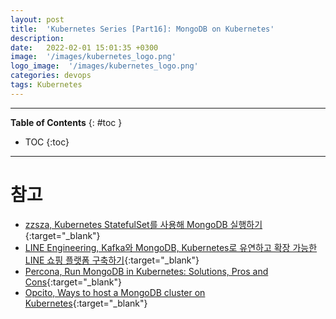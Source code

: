 ```yaml
---
layout: post
title:  'Kubernetes Series [Part16]: MongoDB on Kubernetes'
description: 
date:   2022-02-01 15:01:35 +0300
image:  '/images/kubernetes_logo.png'
logo_image:  '/images/kubernetes_logo.png'
categories: devops
tags: Kubernetes
---
```


---
**Table of Contents**
{: #toc }
*  TOC
{:toc}

---


# 참고

- [zzsza, Kubernetes StatefulSet를 사용해 MongoDB 실행하기](https://zzsza.github.io/development/2019/01/27/kubernetes-statefulset/){:target="_blank"}
- [LINE Engineering, Kafka와 MongoDB, Kubernetes로 유연하고 확장 가능한 LINE 쇼핑 플랫폼 구축하기](https://engineering.linecorp.com/ko/blog/line-shopping-platform-kafka-mongodb-kubernetes/){:target="_blank"}
- [Percona, Run MongoDB in Kubernetes: Solutions, Pros and Cons](https://www.percona.com/blog/run-mongodb-in-kubernetes-solutions-pros-and-cons/){:target="_blank"}
- [Opcito, Ways to host a MongoDB cluster on Kubernetes](https://www.opcito.com/blogs/ways-to-host-a-mongodb-cluster-on-kubernetes){:target="_blank"}
